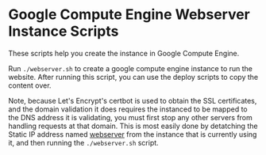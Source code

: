 # Google Compute Engine Webserver Instance Scripts

These scripts help you create the instance in Google Compute Engine.

Run `./webserver.sh` to create a google compute engine instance to run the website. After
running this script, you can use the deploy scripts to copy the content over.

Note, because Let's Encrypt's certbot is used to obtain the SSL certificates, and the domain
validation it does requires the instanced to be mapped to the DNS address it is validating,
you must first stop any other servers from handling requests at that domain. This is most
easily done by detatching the Static IP address named 
[webserver](https://console.cloud.google.com/networking/addresses/list?project=doug-richardson&addressesTablesize=50)
from the instance that is currently using it, and then running the `./webserver.sh` script.

